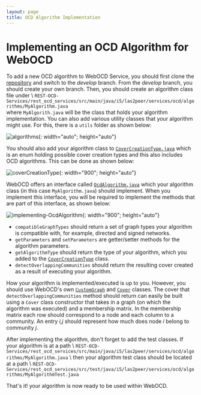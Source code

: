 ```yaml
---
layout: page
title: OCD Algorithm Implementation
---
```


# Implementing an OCD Algorithm for WebOCD

To add a new OCD algorithm to WebOCD Service, you should first clone the [repository](https://github.com/rwth-acis/REST-OCD-Services) and switch to the *develop* branch. From the *develop* branch, you should create your own branch. 
Then, you should create an algorithm class file under \\
```REST-OCD-Services/rest_ocd_services/src/main/java/i5/las2peer/services/ocd/algorithms/MyAlgorithm.java``` \
 where ```MyAlgorith.java``` will be the class that holds your algorithm implementation. You can also add various utility classes that your algorithm might use. For this, there is a ```utils``` folder as shown below:

![algorithms](/REST-OCD-Services/assets/img/algorithms.png "Algorithms"){: width="auto"; height="auto"}

You should also add your algorithm class to [```CoverCreationType.java```](https://github.com/rwth-acis/REST-OCD-Services/blob/develop/rest_ocd_services/src/main/java/i5/las2peer/services/ocd/graphs/CoverCreationType.java) which is an enum holding possible cover creation types and this also includes OCD algorithms. This can be done as shown below:

![coverCreationType](/REST-OCD-Services/assets/img/coverCreationType.png "Extending Cover Creation Type"){: width="900"; height="auto"}

WebOCD offers an interface called [```OcdAlgorithm.java```](https://github.com/rwth-acis/REST-OCD-Services/blob/develop/rest_ocd_services/src/main/java/i5/las2peer/services/ocd/algorithms/OcdAlgorithm.java) which your algorithm class (in this case ```MyAlgorithm.java```) should implement. When you implement this interface, you will be required to implement the methods that are part of this interface, as shown below:

![implementing-OcdAlgorithm](/REST-OCD-Services/assets/img/implementing_OcdAlgorithm.png "Implementing OcdAlgorithm Interface"){: width="900"; height="auto"} 


* ```compatibleGraphTypes``` should return a set of graph types your algorithm is compatible with, for example, directed and signed networks. 
* ``` getParameters ``` and ``` setParameters ``` are getter/setter methods for the algorithm parameters. 
* ``` getAlgorithmType ``` should return the type of your algorithm, which you added to the [```CoverCreationType```](https://github.com/rwth-acis/REST-OCD-Services/blob/develop/rest_ocd_services/src/main/java/i5/las2peer/services/ocd/graphs/CoverCreationType.java) class. 
* ``` detectOverlappingCommunities ``` should return the resulting cover created as a result of executing your algorithm.

How your algorithm is implemented/executed is up to you. However, you should use WebOCD's own [```CustomGraph```](https://github.com/rwth-acis/REST-OCD-Services/blob/develop/rest_ocd_services/src/main/java/i5/las2peer/services/ocd/graphs/CustomGraph.java) and [```Cover```](https://github.com/rwth-acis/REST-OCD-Services/blob/develop/rest_ocd_services/src/main/java/i5/las2peer/services/ocd/graphs/Cover.java) classes. The cover that ```detectOverlappingCommunities``` method should return can easily be built using a ``` Cover ``` class constructor that takes in a graph (on which the algorithm was executed) and a membership matrix. In the membership matrix each row should correspond to a node and each column to a community. An entry *i,j* should represent how much does node *i* belong to community *j*. 


After implementing the algorithm, don't forget to add the test classes. If your algorithm is at a path \\ 
```REST-OCD-Services/rest_ocd_services/src/main/java/i5/las2peer/services/ocd/algorithms/MyAlgorithm.java``` \\
then your algorithm test class should be located at a path  \\
```REST-OCD-Services/rest_ocd_services/src/test/java/i5/las2peer/services/ocd/algorithms/MyAlgorithmTest.java```

That's it! your algorithm is now ready to be used within WebOCD. 